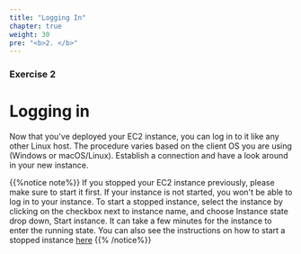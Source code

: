 ```yaml
---
title: "Logging In"
chapter: true
weight: 30
pre: "<b>2. </b>"
---
```

### Exercise 2

# Logging in

Now that you've deployed your EC2 instance, you can log in to it like any other Linux host. 
The procedure varies based on the client OS you are using (Windows or macOS/Linux). Establish a connection and have
a look around in your new instance.

{{%notice note%}}
If you stopped your EC2 instance previously, please make sure to start it first.  If your instance is not started, you won't be able to log in to your instance.
To start a stopped instance, select the instance by clicking on the checkbox next to instance name, and choose Instance state drop down, Start instance.
It can take a few minutes for the instance to enter the running state.  You can also see the instructions on how to start a stopped instance [here](https://docs.aws.amazon.com/AWSEC2/latest/UserGuide/Stop_Start.html#starting-stopping-instances)
{{% /notice%}}

